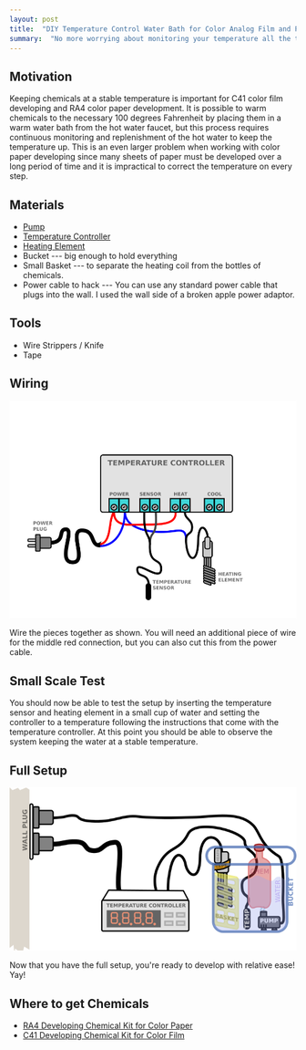 ```yaml
---
layout: post
title:  "DIY Temperature Control Water Bath for Color Analog Film and Paper Development"
summary:  "No more worrying about monitoring your temperature all the time!"
---
```


Motivation
----------
Keeping chemicals at a stable temperature is important for C41 color film developing and RA4 color paper development. It is possible to warm chemicals to the necessary 100 degrees Fahrenheit by placing them in a warm water bath from the hot water faucet, but this process requires continuous monitoring and replenishment of the hot water to keep the temperature up. This is an even larger problem when working with color paper developing since many sheets of paper must be developed over a long period of time and it is impractical to correct the temperature on every step.

Materials
---------
* [Pump](https://www.amazon.com/gp/product/B00EWENMAU/ref=oh_aui_detailpage_o04_s00?ie=UTF8&psc=1)
* [Temperature Controller](https://www.amazon.com/gp/product/B00Y8T9YZG/ref=oh_aui_detailpage_o06_s00?ie=UTF8&psc=1)
* [Heating Element](https://www.amazon.com/gp/product/B01M0Q84BR/ref=oh_aui_detailpage_o06_s01?ie=UTF8&psc=1)
* Bucket --- big enough to hold everything
* Small Basket --- to separate the heating coil from the bottles of chemicals.
* Power cable to hack --- You can use any standard power cable that plugs into the wall. I used the wall side of a broken apple power adaptor.

Tools
-----
* Wire Strippers / Knife
* Tape

Wiring
------
<img alt="wiring diagram" src="/images/bathwiring.png" class="img-fluid" />

Wire the pieces together as shown. You will need an additional piece of wire for the middle red connection, but you can also cut this from the power cable. 

Small Scale Test
----------------
You should now be able to test the setup by inserting the temperature sensor and heating element in a small cup of water and setting the controller to a temperature following the instructions that come with the temperature controller. At this point you should be able to observe the system keeping the water at a stable temperature.

Full Setup
----------
<img alt="physical setup diagram" src="/images/bathstruct.png" class="img-fluid" />

Now that you have the full setup, you're ready to develop with relative ease! Yay!

Where to get Chemicals
----------------------
* [RA4 Developing Chemical Kit for Color Paper](http://www.freestylephoto.biz/11814-Arista-RA-4-Color-Print-Processing-Kit-4-Liters)
* [C41 Developing Chemical Kit for Color Film](http://www.freestylephoto.biz/10123-Unicolor-Powder-C-41-Film-Negative-Processing-Kit-1-Liter)

